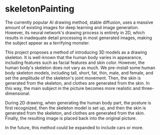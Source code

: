 # skeletonPainting
The currently popular AI drawing method, stable diffusion, uses a massive amount of existing images for deep learning and image generation. However, its neural network's drawing process is entirely in 2D, which results in inadequate detail processing in most generated images, making the subject appear as a terrifying monster.

This project proposes a method of introducing 3D models as a drawing skeleton. It is well-known that the human body varies in appearance, including features such as facial features and skin color. However, the human body's skeleton does not vary as much. We pre-install some human body skeleton models, including tall, short, fat, thin, male, and female, and set the amplitude of the skeleton's joint movement. Then, the skin is generated from the skeleton, and clothes are generated from the skin. In this way, the main subject in the picture becomes more realistic and three-dimensional.

During 2D drawing, when generating the human body part, the posture is first recognized, then the skeleton model is set up, and then the skin is generated from the skeleton, and clothes are generated from the skin. Finally, the resulting image is placed back into the original picture.

In the future, this method could be expanded to include cars or more.
